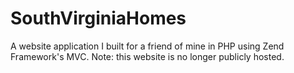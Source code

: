 SouthVirginiaHomes
========================

A website application I built for a friend of mine in PHP using Zend Framework's MVC. Note: this website is no longer publicly hosted.
